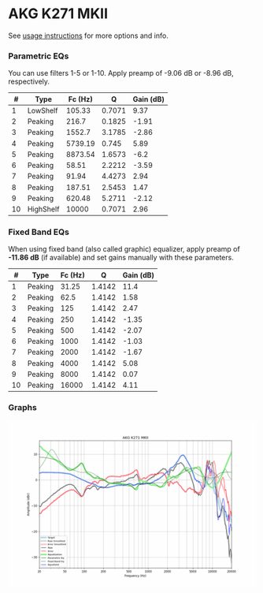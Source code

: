 # AKG K271 MKII
See [usage instructions](https://github.com/jaakkopasanen/AutoEq#usage) for more options and info.

### Parametric EQs
You can use filters 1-5 or 1-10. Apply preamp of -9.06 dB or -8.96 dB, respectively.

|   # | Type      |   Fc (Hz) |      Q |   Gain (dB) |
|-----|-----------|-----------|--------|-------------|
|   1 | LowShelf  |    105.33 | 0.7071 |        9.37 |
|   2 | Peaking   |    216.7  | 0.1825 |       -1.91 |
|   3 | Peaking   |   1552.7  | 3.1785 |       -2.86 |
|   4 | Peaking   |   5739.19 | 0.745  |        5.89 |
|   5 | Peaking   |   8873.54 | 1.6573 |       -6.2  |
|   6 | Peaking   |     58.51 | 2.2212 |       -3.59 |
|   7 | Peaking   |     91.94 | 4.4273 |        2.94 |
|   8 | Peaking   |    187.51 | 2.5453 |        1.47 |
|   9 | Peaking   |    620.48 | 5.2711 |       -2.12 |
|  10 | HighShelf |  10000    | 0.7071 |        2.96 |

### Fixed Band EQs
When using fixed band (also called graphic) equalizer, apply preamp of **-11.86 dB** (if available) and set gains manually with these parameters.

|   # | Type    |   Fc (Hz) |      Q |   Gain (dB) |
|-----|---------|-----------|--------|-------------|
|   1 | Peaking |     31.25 | 1.4142 |       11.4  |
|   2 | Peaking |     62.5  | 1.4142 |        1.58 |
|   3 | Peaking |    125    | 1.4142 |        2.47 |
|   4 | Peaking |    250    | 1.4142 |       -1.35 |
|   5 | Peaking |    500    | 1.4142 |       -2.07 |
|   6 | Peaking |   1000    | 1.4142 |       -1.03 |
|   7 | Peaking |   2000    | 1.4142 |       -1.67 |
|   8 | Peaking |   4000    | 1.4142 |        5.08 |
|   9 | Peaking |   8000    | 1.4142 |        0.07 |
|  10 | Peaking |  16000    | 1.4142 |        4.11 |

### Graphs
![](./AKG%20K271%20MKII.png)
